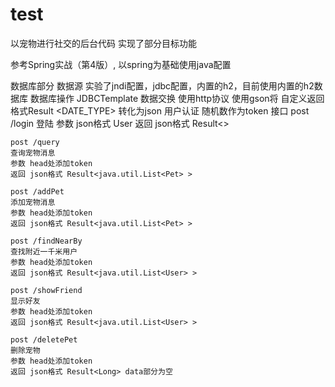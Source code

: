 # test
以宠物进行社交的后台代码
实现了部分目标功能

参考Spring实战（第4版）, 以spring为基础使用java配置

数据库部分
  数据源 实验了jndi配置，jdbc配置，内置的h2，目前使用内置的h2数据库
  数据库操作  JDBCTemplate
数据交换
  使用http协议
  使用gson将 自定义返回格式Result <DATE_TYPE> 转化为json
用户认证
  随机数作为token
接口
    post /login
    登陆
    参数 json格式 User
    返回 json格式 Result<>
    
    post /query
    查询宠物消息
    参数 head处添加token
    返回 json格式 Result<java.util.List<Pet> >
    
    post /addPet
    添加宠物消息
    参数 head处添加token
    返回 json格式 Result<java.util.List<Pet> >
    
    post /findNearBy
    查找附近一千米用户
    参数 head处添加token
    返回 json格式 Result<java.util.List<User> >
    
    post /showFriend
    显示好友
    参数 head处添加token
    返回 json格式 Result<java.util.List<User> >
    
    post /deletePet
    删除宠物
    参数 head处添加token
    返回 json格式 Result<Long> data部分为空
